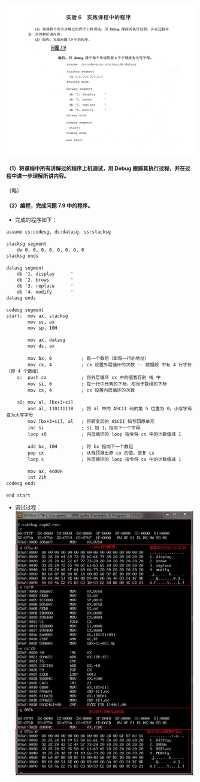 ![实验6 实践课程中的程序](./汇编语言(第3版，王爽著)：实验6-实践课程中的程序.assets/17731575-fa59189b36e0f96d.png)

#### （1）将课程中所有讲解过的程序上机调试，用 Debug 跟踪其执行过程，并在过程中进一步理解所讲内容。
（略）


#### （2）编程，完成问题 7.9 中的程序。
- 完成的程序如下：
```
assume cs:codesg, ds:datasg, ss:stacksg

stacksg segment
    dw 0, 0, 0, 0, 0, 0, 0, 0
stacksg ends

datasg segment
    db '1. display      '
    db '2. brows        '
    db '3. replace      '
    db '4. modify       '
datasg ends

codesg segment
start:  mov ax, stacksg
        mov ss, ax
        mov sp, 10H

        mov ax, datasg
        mov ds, ax

        mov bx, 0           ; 每一个数组（即每一行的地址）
        mov cx, 4           ; cx 设置外层循环的次数 -- 数据段 中有 4 行字符（即 4 个数组）
    s:  push cx             ; 将外层循环 cx 中的值暂存到 栈 中
        mov si, 0           ; 每一行中元素的下标，相当于数组的下标
        mov cx, 4           ; cx 设置内层循环的次数

    s0: mov al, [bx+3+si]
        and al, 11011111B   ; 将 al 中的 ASCII 码的第 5 位置为 0，小写字母变为大写字母
        mov [bx+3+si], al   ; 将转变后的 ASCII 码写回原单元
        inc si              ; si 加 1，指向下一个字母
        loop s0             ; 内层循环的 loop 指令将 cx 中的计数值减 1

        add bx, 10H         ; 将 bx 指向下一个数组
        pop cx              ; 从栈顶弹出原 cx 的值，恢复 cx
        loop s              ; 外层循环的 loop 指令将 cx 中的计数值减 1

        mov ax, 4c00H
        int 21h
codesg ends

end start
```

- 调试过程：
![实验6 调试过程](./汇编语言(第3版，王爽著)：实验6-实践课程中的程序.assets/17731575-a1e6dbaa13cbbde4.png)
